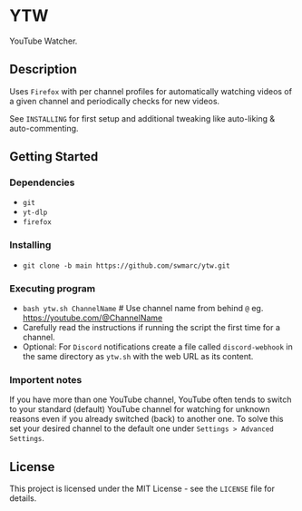 # YTW

YouTube Watcher.

## Description

Uses `Firefox` with per channel profiles for automatically watching videos of a given channel and periodically checks for new videos.

See `INSTALLING` for first setup and additional tweaking like auto-liking & auto-commenting.

## Getting Started

### Dependencies

* `git`
* `yt-dlp`
* `firefox`

### Installing

* `git clone -b main https://github.com/swmarc/ytw.git`

### Executing program

* `bash ytw.sh ChannelName` # Use channel name from behind `@` eg. https://youtube.com/@ChannelName
* Carefully read the instructions if running the script the first time for a channel.
* Optional: For `Discord` notifications create a file called `discord-webhook` in the same directory as `ytw.sh` with the web URL as its content.

### Importent notes

If you have more than one YouTube channel, YouTube often tends to switch to your standard (default) YouTube channel for watching for unknown reasons even if you already switched (back) to another one. To solve this set your desired channel to the default one under `Settings > Advanced Settings`.

## License

This project is licensed under the MIT License - see the `LICENSE` file for details.

